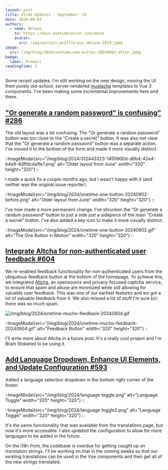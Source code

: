 ```yaml
---
layout: post
title: UI/UX Updates - September '24
date: 2024-09-03
authors:
  - name: Delano
    to: https://docs.onetimesecret.com/about
    avatar:
      src: /img/portait-profile-pic-delano-2024.jpeg
image:
  src: /img/blog/2024/onetime-one-button-20240902-after.jpeg
badge:
  label: Product
readingTime: 2
---
```



Some recent updates. I'm still working on the new design, moving the UI from purely old-school, server-rendered [mustache]() templates to Vue 3 components. I've been making some incremental improvements here and there.

## ["Or generate a random password" is confusing" #286](https://github.com/onetimesecret/onetimesecret/issues/286)

The old layout was a bit confusing. The "Or generate a random password" button was too close to the "Create a secret" button. It was also not clear that the "Or generate a random password" button was a separate action. I've moved it to the bottom of the form and made it more visually distinct.

::ImageModal{src="/img/blog/2024/312443323-1455900d-d6b4-42e4-b4e8-8dffdcda1fe7.png" alt="Older layout from June" width="320" height="320"}
::

I made a quick fix a couple months ago, but I wasn't happy with it (and neither was the original issue reporter).

::ImageModal{src="/img/blog/2024/onetime-one-button-20240902-before.png" alt="Older layout from June" width="320" height="320"}
::

I've now made a more permanent change. I've shrunken the "Or generate a random password" button to just a side just a sidepiece of the main "Create a secret" button. I've also added a key icon to make it more visually distinct.

::ImageModal{src="/img/blog/2024/onetime-one-button-20240902.gif" alt="The One Button in Motion" width="320" height="320"}
::

## [Integrate Altcha for non-authenticated user feedback #604](https://github.com/onetimesecret/onetimesecret/issues/604)

We re-enabled feedback functionality for non-authenticated users from the ubiquitous feedback button at the bottom of the homepage. To achieve this, we integrated [Altcha](), an opensource and privacy-focused captcha service, to ensure that spam and abuse are minimized while still allowing for valuable user feedback. This was one of our earliest features and we got a lot of valuable feedback from it. We also missed a lot of stuff I'm sure b/c there was so much spam.

![/img/blog/2024/onetime-mucho-feedback-20240904.gif](/img/blog/2024/onetime-mucho-feedback-20240904.gif)

::ImageModal{src="/img/blog/2024/onetime-mucho-feedback-20240904.gif" alt="Feedback Button" width="320" height="320"}
::

I'll write more about Altcha in a future post. It's a really cool project and I'm Bram Stokered to be using it.


## [Add Language Dropdown, Enhance UI Elements, and Update Configuration #593](https://github.com/onetimesecret/onetimesecret/issues/593)

Added a language selection dropdown in the bottom right corner of the footer.

::ImageModal{src="/img/blog/2024/language toggle.png" alt="Language Toggle" width="320" height="320"}
::

::ImageModal{src="/img/blog/2024/language toggle2.png" alt="Language Toggle" width="320" height="320"}
::

It's the same functionality that was available from the translations page, but now it's more accessible. I also updated the configuration to allow for more languages to be added in the future.

On the i18n front, the codebase is overdue for getting caught up on translation strings. I'll be working on that in the coming weeks so that our existing translations can be used in the Vue components and then get all of the new strings translated.
